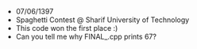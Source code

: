 - 07/06/1397
- Spaghetti Contest @ Sharif University of Technology
- This code won the first place :)
- Can you tell me why FINAL_.cpp prints 67?
